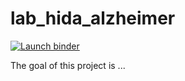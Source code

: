 
# lab_hida_alzheimer

<!-- badges: start -->
[![Launch binder](https://mybinder.org/badge_logo.svg)](https://mybinder.org/v2/gh/franzbischoff/lab_hida_alzheimer/master?urlpath=rstudio)
<!-- badges: end -->

The goal of this project is ...

